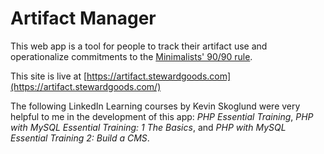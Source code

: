 # Artifact Manager

This web app is a tool for people to track their artifact use and operationalize commitments to the [Minimalists' 90/90 rule](https://www.theminimalists.com/ninety/).

This site is live at [https://artifact.stewardgoods.com](https://artifact.stewardgoods.com/)

The following LinkedIn Learning courses by Kevin Skoglund were very helpful to me in the development of this app: _PHP Essential Training_, _PHP with MySQL Essential Training: 1 The Basics_, and _PHP with MySQL Essential Training 2: Build a CMS_.
